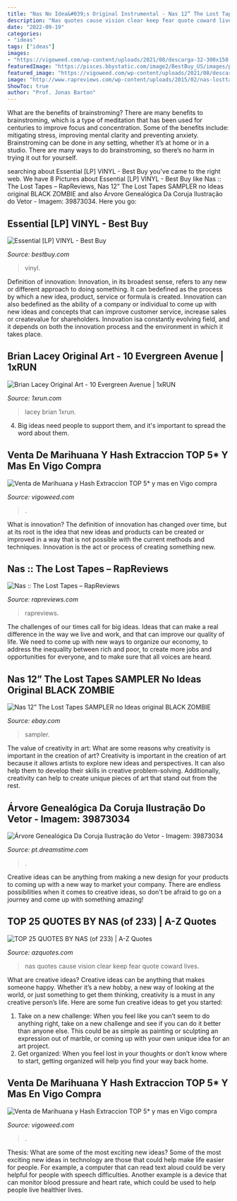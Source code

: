 ```yaml
---
title: "Nas No Idea&#039;s Original Instrumental - Nas 12” The Lost Tapes Sampler No Ideas Original Black Zombie"
description: "Nas quotes cause vision clear keep fear quote coward lives"
date: "2022-09-19"
categories:
- "ideas"
tags: ["ideas"]
images:
- "https://vigoweed.com/wp-content/uploads/2021/08/descarga-32-300x150.jpg"
featuredImage: "https://pisces.bbystatic.com/image2/BestBuy_US/images/products/3145/31456173_sa.jpg;maxHeight=640;maxWidth=550"
featured_image: "https://vigoweed.com/wp-content/uploads/2021/08/descarga-32-300x150.jpg"
image: "http://www.rapreviews.com/wp-content/uploads/2015/02/nas-losttapes-300x300.jpg"
ShowToc: true
author: "Prof. Jonas Barton"
---
```



What are the benefits of brainstroming?
There are many benefits to brainstroming, which is a type of meditation that has been used for centuries to improve focus and concentration. Some of the benefits include: mitigating stress, improving mental clarity and preventing anxiety. Brainstroming can be done in any setting, whether it’s at home or in a studio. There are many ways to do brainstroming, so there’s no harm in trying it out for yourself.

	

		
searching about Essential [LP] VINYL - Best Buy you've came to the right web. We have 8 Pictures about Essential [LP] VINYL - Best Buy like Nas :: The Lost Tapes – RapReviews, Nas 12” The Lost Tapes SAMPLER no Ideas original BLACK ZOMBIE and also Árvore Genealógica Da Coruja Ilustração do Vetor - Imagem: 39873034. Here you go:
		
    
## Essential [LP] VINYL - Best Buy

<img loading=lazy src="https://pisces.bbystatic.com/image2/BestBuy_US/images/products/3145/31456173_sa.jpg;maxHeight=640;maxWidth=550" onerror="this.onerror=null;this.src='https://tse2.mm.bing.net/th?id=OIP.SI4YQjQ281SLNzjl4rWKswHaHa&amp;pid=15.1';" alt="Essential [LP] VINYL - Best Buy">

_Source: bestbuy.com_

>vinyl. 

	

Definition of innovation:
Innovation, in its broadest sense, refers to any new or different approach to doing something. It can bedefined as the process by which a new idea, product, service or formula is created. Innovation can also bedefined as the ability of a company or individual to come up with new ideas and concepts that can improve customer service, increase sales or createvalue for shareholders. Innovation isa constantly evolving field, and it depends on both the innovation process and the environment in which it takes place.

    
## Brian Lacey Original Art - 10 Evergreen Avenue | 1xRUN

<img loading=lazy src="https://d2jw2u1z2qfwsg.cloudfront.net/products/img/brian-lacey-1xrun-02.jpg" onerror="this.onerror=null;this.src='https://tse1.mm.bing.net/th?id=OIP.MvAKu0b-tGfMCDyv_J6GcQHaHa&amp;pid=15.1';" alt="Brian Lacey Original Art - 10 Evergreen Avenue | 1xRUN">

_Source: 1xrun.com_

>lacey brian 1xrun. 

	

4. Big ideas need people to support them, and it's important to spread the word about them.

    
## Venta De Marihuana Y Hash Extraccion TOP 5* Y Mas En Vigo Compra

<img loading=lazy src="https://vigoweed.com/wp-content/uploads/2020/11/cropped-kisspng-kingdom-of-galicia-flag-of-galicia-galician-5af549addd2711.8863074115260246219059-1-150x150.jpg" onerror="this.onerror=null;this.src='https://tse1.mm.bing.net/th?id=OIP.fpaHrOE59SPxqjD1RZpX6gAAAA&amp;pid=15.1';" alt="Venta de Marihuana y Hash Extraccion TOP 5* y mas en Vigo compra">

_Source: vigoweed.com_

>. 

	

What is innovation?
The definition of innovation has changed over time, but at its root is the idea that new ideas and products can be created or improved in a way that is not possible with the current methods and techniques. Innovation is the act or process of creating something new.

    
## Nas :: The Lost Tapes – RapReviews

<img loading=lazy src="http://www.rapreviews.com/wp-content/uploads/2015/02/nas-losttapes-300x300.jpg" onerror="this.onerror=null;this.src='https://tse3.mm.bing.net/th?id=OIP.mNyBg0Cl6KtFZ-VETMvu9wAAAA&amp;pid=15.1';" alt="Nas :: The Lost Tapes – RapReviews">

_Source: rapreviews.com_

>rapreviews. 

	

The challenges of our times call for big ideas. Ideas that can make a real difference in the way we live and work, and that can improve our quality of life. We need to come up with new ways to organize our economy, to address the inequality between rich and poor, to create more jobs and opportunities for everyone, and to make sure that all voices are heard.

    
## Nas 12” The Lost Tapes SAMPLER No Ideas Original BLACK ZOMBIE

<img loading=lazy src="https://i.ebayimg.com/images/g/G2sAAOSwCPhepFMQ/s-l640.jpg" onerror="this.onerror=null;this.src='https://tse2.mm.bing.net/th?id=OIP.8ijwTtffXNRA7nWHyjbHWAHaHa&amp;pid=15.1';" alt="Nas 12” The Lost Tapes SAMPLER no Ideas original BLACK ZOMBIE">

_Source: ebay.com_

>sampler. 

	

The value of creativity in art: What are some reasons why creativity is important in the creation of art?
Creativity is important in the creation of art because it allows artists to explore new ideas and perspectives. It can also help them to develop their skills in creative problem-solving. Additionally, creativity can help to create unique pieces of art that stand out from the rest.

    
## Árvore Genealógica Da Coruja Ilustração Do Vetor - Imagem: 39873034

<img loading=lazy src="https://thumbs.dreamstime.com/z/rvore-genealgica-da-coruja-39873034.jpg" onerror="this.onerror=null;this.src='https://tse4.mm.bing.net/th?id=OIP.Go19Y0d7TJu00KY41z8-XwHaHl&amp;pid=15.1';" alt="Árvore Genealógica Da Coruja Ilustração do Vetor - Imagem: 39873034">

_Source: pt.dreamstime.com_

>. 

	

Creative ideas can be anything from making a new design for your products to coming up with a new way to market your company. There are endless possibilities when it comes to creative ideas, so don't be afraid to go on a journey and come up with something amazing!

    
## TOP 25 QUOTES BY NAS (of 233) | A-Z Quotes

<img loading=lazy src="https://www.azquotes.com/vangogh-image-quotes/67/53/Quotation-Nas-You-have-to-keep-your-vision-clear-cause-only-a-67-53-30.jpg" onerror="this.onerror=null;this.src='https://tse3.mm.bing.net/th?id=OIP.Ya8gL1SehxhKWO3YdmnF1QHaEg&amp;pid=15.1';" alt="TOP 25 QUOTES BY NAS (of 233) | A-Z Quotes">

_Source: azquotes.com_

>nas quotes cause vision clear keep fear quote coward lives. 

	

What are creative ideas?
Creative ideas can be anything that makes someone happy. Whether it’s a new hobby, a new way of looking at the world, or just something to get them thinking, creativity is a must in any creative person’s life. Here are some fun creative ideas to get you started: 
1. Take on a new challenge: When you feel like you can’t seem to do anything right, take on a new challenge and see if you can do it better than anyone else. This could be as simple as painting or sculpting an expression out of marble, or coming up with your own unique idea for an art project. 
2. Get organized: When you feel lost in your thoughts or don’t know where to start, getting organized will help you find your way back home.

    
## Venta De Marihuana Y Hash Extraccion TOP 5* Y Mas En Vigo Compra

<img loading=lazy src="https://vigoweed.com/wp-content/uploads/2021/08/descarga-32-300x150.jpg" onerror="this.onerror=null;this.src='https://tse1.mm.bing.net/th?id=OIP.7FonDPoq1nEOkaAHE44q1gAAAA&amp;pid=15.1';" alt="Venta de Marihuana y Hash Extraccion TOP 5* y mas en Vigo compra">

_Source: vigoweed.com_

>. 

	

Thesis: What are some of the most exciting new ideas?
Some of the most exciting new ideas in technology are those that could help make life easier for people. For example, a computer that can read text aloud could be very helpful for people with speech difficulties. Another example is a device that can monitor blood pressure and heart rate, which could be used to help people live healthier lives.

